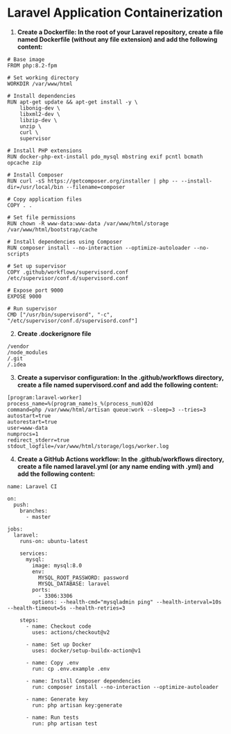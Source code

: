 # Laravel Application Containerization

1. **Create a Dockerfile: In the root of your Laravel repository, create a file named Dockerfile (without any file extension) and add the following content:**
```
# Base image
FROM php:8.2-fpm

# Set working directory
WORKDIR /var/www/html

# Install dependencies
RUN apt-get update && apt-get install -y \
    libonig-dev \
    libxml2-dev \
    libzip-dev \
    unzip \
    curl \
    supervisor

# Install PHP extensions
RUN docker-php-ext-install pdo_mysql mbstring exif pcntl bcmath opcache zip

# Install Composer
RUN curl -sS https://getcomposer.org/installer | php -- --install-dir=/usr/local/bin --filename=composer

# Copy application files
COPY . .

# Set file permissions
RUN chown -R www-data:www-data /var/www/html/storage /var/www/html/bootstrap/cache

# Install dependencies using Composer
RUN composer install --no-interaction --optimize-autoloader --no-scripts

# Set up supervisor
COPY .github/workflows/supervisord.conf /etc/supervisor/conf.d/supervisord.conf

# Expose port 9000
EXPOSE 9000

# Run supervisor
CMD ["/usr/bin/supervisord", "-c", "/etc/supervisor/conf.d/supervisord.conf"]
```
2. **Create .dockerignore file**
```
/vendor
/node_modules
/.git
/.idea
```

3. **Create a supervisor configuration: In the .github/workflows directory, create a file named supervisord.conf and add the following content:**
```
[program:laravel-worker]
process_name=%(program_name)s_%(process_num)02d
command=php /var/www/html/artisan queue:work --sleep=3 --tries=3
autostart=true
autorestart=true
user=www-data
numprocs=1
redirect_stderr=true
stdout_logfile=/var/www/html/storage/logs/worker.log

```

4. **Create a GitHub Actions workflow: In the .github/workflows directory, create a file named laravel.yml (or any name ending with .yml) and add the following content:**
```
name: Laravel CI

on:
  push:
    branches:
      - master

jobs:
  laravel:
    runs-on: ubuntu-latest

    services:
      mysql:
        image: mysql:8.0
        env:
          MYSQL_ROOT_PASSWORD: password
          MYSQL_DATABASE: laravel
        ports:
          - 3306:3306
        options: --health-cmd="mysqladmin ping" --health-interval=10s --health-timeout=5s --health-retries=3

    steps:
      - name: Checkout code
        uses: actions/checkout@v2

      - name: Set up Docker
        uses: docker/setup-buildx-action@v1

      - name: Copy .env
        run: cp .env.example .env

      - name: Install Composer dependencies
        run: composer install --no-interaction --optimize-autoloader

      - name: Generate key
        run: php artisan key:generate

      - name: Run tests
        run: php artisan test

```
